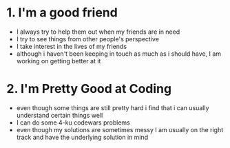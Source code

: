 # 1. I'm a good friend 
- I always try to help them out when my friends are in need 
- I try to see things from other people's perspective 
- I take interest in the lives of my friends 
- although i haven't been keeping in touch as much as i should have, I am working on getting better at it 
# 2. I'm Pretty Good at Coding
- even though some things are still pretty hard i find that i can usually understand certain things well 
- I can do some 4-ku codewars problems 
- even though my solutions are sometimes messy I am usually on the right track and have the underlying solution in mind 
